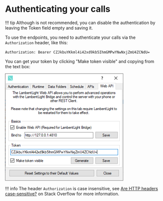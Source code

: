 # Authenticating your calls

!!! tip
    Although is not recommended, you can disable the authentication by leaving the Token field empty and saving it.

To use the endpoints, you need to authenticate your calls via the `Authorization` header, like this:

```
Authorization: Bearer CZJkbuYKkml4i42xd9kb5IhmGMPwYNwNxjZmU4ZCNdU=
```

You can get your token by clicking "Make token visible" and copying from the text box:

![The API Settings](../images/api/token.png)

!!! info
    The header `Authorization` is case insensitive, see [Are HTTP headers case-sensitive?](https://stackoverflow.com/q/5258977) on Stack Overflow for more information.
